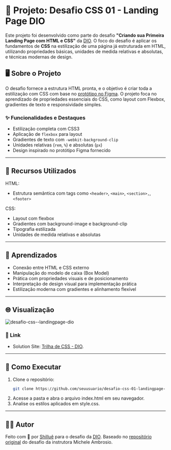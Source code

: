 # 🎯 Projeto: Desafio CSS 01 - Landing Page DIO

Este projeto foi desenvolvido como parte do desafio **"Criando sua Primeira Landing Page com HTML e CSS"** da [DIO](https://www.dio.me/). O foco do desafio é aplicar os fundamentos de **CSS** na estilização de uma página já estruturada em HTML, utilizando propriedades básicas, unidades de medida relativas e absolutas, e técnicas modernas de design.

## 🖥️ Sobre o Projeto

O desafio fornece a estrutura HTML pronta, e o objetivo é criar toda a estilização com CSS com base no [protótipo no Figma](https://www.figma.com/file/3PiokoJj9IhGDnNiWAJbz7/DIO---Desafio-01?node-id=2%3A6). O projeto foca no aprendizado de propriedades essenciais do CSS, como layout com Flexbox, gradientes de texto e responsividade simples.

### ✨ Funcionalidades e Destaques

- Estilização completa com CSS3
- Aplicação de `flexbox` para layout
- Gradientes de texto com `-webkit-background-clip`
- Unidades relativas (`rem`, `%`) e absolutas (`px`)
- Design inspirado no protótipo Figma fornecido

---

## 📌 Recursos Utilizados
HTML:
- Estrutura semântica com tags como `<header>`, `<main>`, `<section>,`, `<footer>` 

CSS:
- Layout com flexbox
- Gradientes com background-image e background-clip
- Tipografia estilizada
- Unidades de medida relativas e absolutas

---

## 🧠 Aprendizados

- Conexão entre HTML e CSS externo
- Manipulação do modelo de caixa (Box Model)
- Prática com propriedades visuais e de posicionamento
- Interpretação de design visual para implementação prática
- Estilização moderna com gradientes e alinhamento flexível

---

## 🌐 Visualização

![desafio-css--landingpage-dio](https://github.com/user-attachments/assets/ab749a93-cf13-44db-8c3a-94ab02ada61c)

### 🔗 Link
- Solution Site: [Trilha de CSS - DIO](https://shillue.github.io/desafio-css-01-landingpage-dio/).

---

## 🚀 Como Executar

1. Clone o repositório:
   ```bash
   git clone https://github.com/seuusuario/desafio-css-01-landingpage-dio.git

2. Acesse a pasta e abra o arquivo index.html em seu navegador.
3. Analise os estilos aplicados em style.css.

---

## 👨‍💻 Autor

Feito com 💖 por [Shilluê](https://www.linkedin.com/in/shillu%C3%AA/) para o desafio da [DIO](https://www.dio.me/).
Baseado no [repositório original](https://github.com/digitalinnovationone/trilha-css-desafio-01) do desafio da instrutora Michele Ambrosio.
